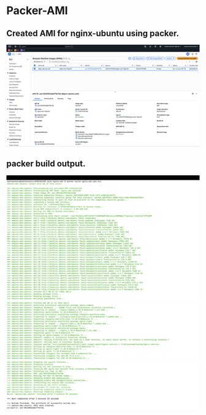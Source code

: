 # Packer-AMI

## Created AMI for nginx-ubuntu using packer.
![AWS nginx ami screenshot](https://github.com/mahimasharu2208/packer-ami/blob/main/nginx-ami.png)


## packer build output.
![packerbuildout](https://github.com/mahimasharu2208/packer-ami/blob/main/step/packer%20build1.png)
![packerbuildout](https://github.com/mahimasharu2208/packer-ami/blob/main/step/packer%20build2.png)
![packerbuildout](https://github.com/mahimasharu2208/packer-ami/blob/main/step/packer%20build3.png)
